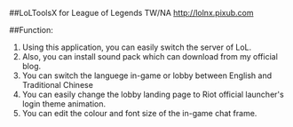 ##LoLToolsX for League of Legends TW/NA     http://lolnx.pixub.com

##Function:
1. Using this application, you can easily switch the server of LoL. 
2. Also, you can install sound pack which can download from my official blog.
3. You can switch the languege in-game or lobby between English and Traditional Chinese
4. You can easily change the lobby landing page to Riot official launcher's login theme animation.
5. You can edit the colour and font size of the in-game chat frame.
